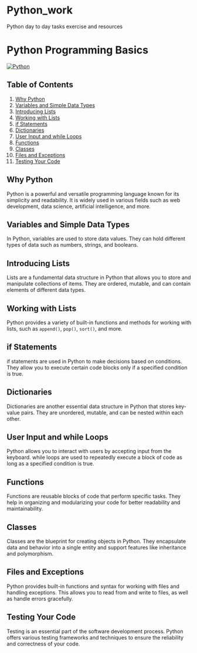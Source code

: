# Python_work
Python day to day tasks exercise and resources

# Python Programming Basics

[![Python](https://img.shields.io/badge/Python-3.8-blue)](https://www.python.org/)

## Table of Contents

1. [Why Python](#why-python)
2. [Variables and Simple Data Types](#variables-and-simple-data-types)
3. [Introducing Lists](#introducing-lists)
4. [Working with Lists](#working-with-lists)
5. [if Statements](#if-statements)
6. [Dictionaries](#dictionaries)
7. [User Input and while Loops](#user-input-and-while-loops)
8. [Functions](#functions)
9. [Classes](#classes)
10. [Files and Exceptions](#files-and-exceptions)
11. [Testing Your Code](#testing-your-code)

## Why Python

Python is a powerful and versatile programming language known for its simplicity and readability. It is widely used in various fields such as web development, data science, artificial intelligence, and more.

## Variables and Simple Data Types

In Python, variables are used to store data values. They can hold different types of data such as numbers, strings, and booleans.

## Introducing Lists

Lists are a fundamental data structure in Python that allows you to store and manipulate collections of items. They are ordered, mutable, and can contain elements of different data types.

## Working with Lists

Python provides a variety of built-in functions and methods for working with lists, such as `append()`, `pop()`, `sort()`, and more.

## if Statements

if statements are used in Python to make decisions based on conditions. They allow you to execute certain code blocks only if a specified condition is true.

## Dictionaries

Dictionaries are another essential data structure in Python that stores key-value pairs. They are unordered, mutable, and can be nested within each other.

## User Input and while Loops

Python allows you to interact with users by accepting input from the keyboard. while loops are used to repeatedly execute a block of code as long as a specified condition is true.

## Functions

Functions are reusable blocks of code that perform specific tasks. They help in organizing and modularizing your code for better readability and maintainability.

## Classes

Classes are the blueprint for creating objects in Python. They encapsulate data and behavior into a single entity and support features like inheritance and polymorphism.

## Files and Exceptions

Python provides built-in functions and syntax for working with files and handling exceptions. This allows you to read from and write to files, as well as handle errors gracefully.

## Testing Your Code

Testing is an essential part of the software development process. Python offers various testing frameworks and techniques to ensure the reliability and correctness of your code.

